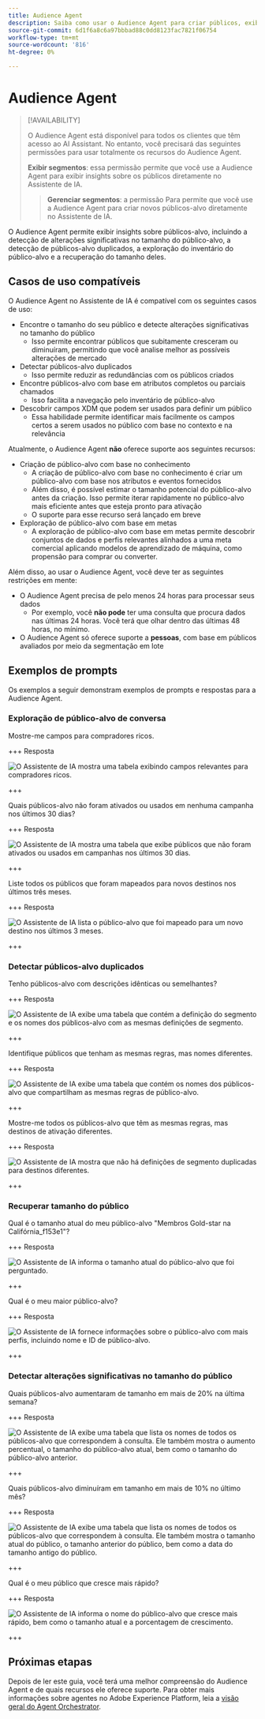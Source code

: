 ```yaml
---
title: Audience Agent
description: Saiba como usar o Audience Agent para criar públicos, exibir alterações de público, detectar públicos duplicados e exibir insights do público.
source-git-commit: 6d1f6a8c6a97bbbad88c0dd8123fac7821f06754
workflow-type: tm+mt
source-wordcount: '816'
ht-degree: 0%

---
```



# Audience Agent

>[!AVAILABILITY]
>
>O Audience Agent está disponível para todos os clientes que têm acesso ao AI Assistant. No entanto, você precisará das seguintes permissões para usar totalmente os recursos do Audience Agent.
>
>**Exibir segmentos**: essa permissão permite que você use a Audience Agent para exibir insights sobre os públicos diretamente no Assistente de IA.
>>**Gerenciar segmentos**: a permissão Para permite que você use a Audience Agent para criar novos públicos-alvo diretamente no Assistente de IA.

O Audience Agent permite exibir insights sobre públicos-alvo, incluindo a detecção de alterações significativas no tamanho do público-alvo, a detecção de públicos-alvo duplicados, a exploração do inventário do público-alvo e a recuperação do tamanho deles.

## Casos de uso compatíveis

O Audience Agent no Assistente de IA é compatível com os seguintes casos de uso:

- Encontre o tamanho do seu público e detecte alterações significativas no tamanho do público
   - Isso permite encontrar públicos que subitamente cresceram ou diminuíram, permitindo que você analise melhor as possíveis alterações de mercado
- Detectar públicos-alvo duplicados
   - Isso permite reduzir as redundâncias com os públicos criados
- Encontre públicos-alvo com base em atributos completos ou parciais chamados
   - Isso facilita a navegação pelo inventário de público-alvo
- Descobrir campos XDM que podem ser usados para definir um público
   - Essa habilidade permite identificar mais facilmente os campos certos a serem usados no público com base no contexto e na relevância

Atualmente, o Audience Agent **não** oferece suporte aos seguintes recursos:

- Criação de público-alvo com base no conhecimento
   - A criação de público-alvo com base no conhecimento é criar um público-alvo com base nos atributos e eventos fornecidos
   - Além disso, é possível estimar o tamanho potencial do público-alvo antes da criação. Isso permite iterar rapidamente no público-alvo mais eficiente antes que esteja pronto para ativação
   - O suporte para esse recurso será lançado em breve
- Exploração de público-alvo com base em metas
   - A exploração de público-alvo com base em metas permite descobrir conjuntos de dados e perfis relevantes alinhados a uma meta comercial aplicando modelos de aprendizado de máquina, como propensão para comprar ou converter.

Além disso, ao usar o Audience Agent, você deve ter as seguintes restrições em mente:

- O Audience Agent precisa de pelo menos 24 horas para processar seus dados
   - Por exemplo, você **não pode** ter uma consulta que procura dados nas últimas 24 horas. Você terá que olhar dentro das últimas 48 horas, no mínimo.
- O Audience Agent só oferece suporte a **pessoas**, com base em públicos avaliados por meio da segmentação em lote

## Exemplos de prompts

Os exemplos a seguir demonstram exemplos de prompts e respostas para a Audience Agent.

### Exploração de público-alvo de conversa

Mostre-me campos para compradores ricos.

+++ Resposta

![O Assistente de IA mostra uma tabela exibindo campos relevantes para compradores ricos.](./images/audience/affluent-buyers.png)

+++

Quais públicos-alvo não foram ativados ou usados em nenhuma campanha nos últimos 30 dias?

+++ Resposta

![O Assistente de IA mostra uma tabela que exibe públicos que não foram ativados ou usados em campanhas nos últimos 30 dias.](./images/audience/not-activated.png)

+++

Liste todos os públicos que foram mapeados para novos destinos nos últimos três meses.

+++ Resposta

![O Assistente de IA lista o público-alvo que foi mapeado para um novo destino nos últimos 3 meses.](./images/audience/new-destination.png)

+++

### Detectar públicos-alvo duplicados

Tenho públicos-alvo com descrições idênticas ou semelhantes?

+++ Resposta

![O Assistente de IA exibe uma tabela que contém a definição do segmento e os nomes dos públicos-alvo com as mesmas definições de segmento.](./images/audience/similar-descriptions.png)

+++

Identifique públicos que tenham as mesmas regras, mas nomes diferentes.

+++ Resposta

![O Assistente de IA exibe uma tabela que contém os nomes dos públicos-alvo que compartilham as mesmas regras de público-alvo.](./images/audience/same-rules-different-names.png)

+++

Mostre-me todos os públicos-alvo que têm as mesmas regras, mas destinos de ativação diferentes.

+++ Resposta

![O Assistente de IA mostra que não há definições de segmento duplicadas para destinos diferentes.](./images/audience/same-rules-different-destinations.png)

+++

### Recuperar tamanho do público

Qual é o tamanho atual do meu público-alvo &quot;Membros Gold-star na Califórnia_f153e1&quot;?

+++ Resposta

![O Assistente de IA informa o tamanho atual do público-alvo que foi perguntado.](./images/audience/current-size.png)

+++

Qual é o meu maior público-alvo?

+++ Resposta

![O Assistente de IA fornece informações sobre o público-alvo com mais perfis, incluindo nome e ID de público-alvo.](./images/audience/largest-audience.png)

+++

### Detectar alterações significativas no tamanho do público

Quais públicos-alvo aumentaram de tamanho em mais de 20% na última semana?

+++ Resposta

![O Assistente de IA exibe uma tabela que lista os nomes de todos os públicos-alvo que correspondem à consulta. Ele também mostra o aumento percentual, o tamanho do público-alvo atual, bem como o tamanho do público-alvo anterior.](./images/audience/increase-past-week.png)

+++

Quais públicos-alvo diminuíram em tamanho em mais de 10% no último mês?

+++ Resposta

![O Assistente de IA exibe uma tabela que lista os nomes de todos os públicos-alvo que correspondem à consulta. Ele também mostra o tamanho atual do público, o tamanho anterior do público, bem como a data do tamanho antigo do público.](./images/audience/decrease-month.png)

+++

Qual é o meu público que cresce mais rápido?

+++ Resposta

![O Assistente de IA informa o nome do público-alvo que cresce mais rápido, bem como o tamanho atual e a porcentagem de crescimento.](./images/audience/fastest-growing.png)

+++

## Próximas etapas

Depois de ler este guia, você terá uma melhor compreensão do Audience Agent e de quais recursos ele oferece suporte. Para obter mais informações sobre agentes no Adobe Experience Platform, leia a [visão geral do Agent Orchestrator](./agent-orchestrator.md).
